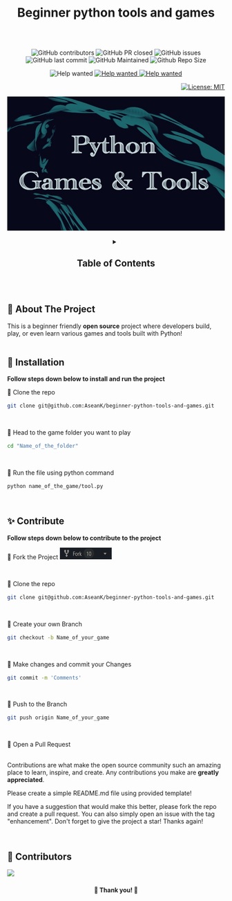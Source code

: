 <h1 align="center">Beginner python tools and games</h1>
<br /><br />

<!----------------Badge-------------->
<div align="center">
  
![GitHub contributors](https://img.shields.io/github/contributors/AseanK/beginner-python-tools-and-games?style=flat&color=blueviolet)
![GitHub PR closed](https://img.shields.io/github/issues-pr-closed-raw/AseanK/beginner-python-tools-and-games?style=flate&color=fb07c8)
![GitHub issues](https://img.shields.io/github/issues-raw/AseanK/beginner-python-tools-and-games?style=flate&color=aqua)
![GitHub last commit](https://img.shields.io/github/last-commit/AseanK/beginner-python-tools-and-games?style=flat&color=blueviolet)
![GitHub Maintained](https://img.shields.io/badge/maintained-yes-fb07c8.svg?style=flat)
![Github Repo Size](https://img.shields.io/github/repo-size/AseanK/beginner-python-tools-and-games?style=flat&color=aqua)

<img src="https://img.shields.io/badge/Contribution welcome-blueviolet.svg?style=for-the-badge" alt="Help wanted" /> <a href="https://github.com/AseanK/beginner-python-tools-and-games/issues" target="_blank">
<img src="https://img.shields.io/badge/Help wanted-fb07c8.svg?style=for-the-badge" alt="Help wanted" /> <a href="https://github.com/AseanK/beginner-python-tools-and-games/issues" target="_blank">
<img src="https://img.shields.io/badge/Open source-aqua.svg?style=for-the-badge" alt="Help wanted" /> <a href="https://github.com/AseanK/beginner-python-tools-and-games/issues" target="_blank">
  
</div>
<div align="right">
  
[![License: MIT](https://img.shields.io/badge/License-MIT-blueviolet.svg)](https://opensource.org/licenses/MIT)
  
</div>
  
<!----------------Badge END-------------->
  
<p align="center">
  <a href="https://github.com/AseanK/beginner-python-tools-and-games" target="_blank">
    <img src="images/mainLogo.jpg" width = "720px" height = "310px">
  </a>
</p>

<!-- Table of Contents -->
<!-- Please update when you're contributing -->

<!-- <li><a href="/Name of your folder">Name of your game</a></li> -->

<div align="center">
<details>
    <summary><h2>Table of Contents</h2></summary>
  <ol.s>
    <h3>Games</h3>
      <li><a href="/Games/auction">Auction</a></li>
      <li><a href="/Games/black_jack">BlackJack</a></li>
      <li><a href="/Games/slot_machine">Slot Machine</a></li>
      <li><a href="/Games/board_filling_game">Board filling game</a></li>
      <li><a href="/Games/state_guessing">US states guessing</a></li>
      <li><a href="/Games/minesweeper">Minesweeper</a></li>
      <li><a href="/Games/hangman">Hang Man</a></li>
      <li><a href="/Games/rock_paper_scissors">Rock Paper Scissor</a></li>
      <li><a href="/Games/guess_the_number">Guess the number</a></li>
      <li><a href="/Games/tic_tac_toe">Tic-Tac-Toe</a></li>
      <li><a href="/Games/road_crossing">Road crossing</a></li>
      <li><a href="/Games/pong">Pong</a></li>
      <li><a href="/Games/turtle_racing_bet">Turtle racing bet</a></li>
      <li><a href="/Games/snake_game">Snake game</a></li>
      <li><a href="/Games/etch_a_sketch">Etch A Sketch</a></li>
    <h3>Tools</h3>
      <li><a href="/Tools/encoding">Encoding</a></li>
      <li><a href="/Tools/calculator">Calculator</a></li>
      <li><a href="/Tools/NATO_alphabet_translator">NATO Alphabet Translator</a></li>
      <li><a href="/Tools/distance_calculator">Distance Conversion Calculator</a></li>
      <li><a href="/Tools/pomodoro_timer">Pomodoro Timer</a></li>
      <li><a href="/Tools/password_manager">Password Manager</a></li>
   </h3>
  </ol.s>
</details>
</div>
<br /><br />


## :eyes: About The Project
This is a beginner friendly **open source** project where developers build, play, or even learn various games and tools built with Python!
<br /><br />


## :mushroom: Installation
**Follow steps down below to install and run the project**

:rice_ball: Clone the repo 
```bash
git clone git@github.com:AseanK/beginner-python-tools-and-games.git
```
<br />

:rice_ball: Head to the game folder you want to play
```bash
cd "Name_of_the_folder"
```
<br />

:rice_ball: Run the file using python command
```bash
python name_of_the_game/tool.py
```
<br />

## :sparkles: Contribute

**Follow steps down below to contribute to the project**

:rice_ball: Fork the Project
    <img src="/images/fork.png" width="120" height="27">
    
<br />
    
:rice_ball: Clone the repo 
```bash
git clone git@github.com:AseanK/beginner-python-tools-and-games.git
```
<br />

:rice_ball: Create your own Branch 
```bash
git checkout -b Name_of_your_game
```
<br />

:rice_ball: Make changes and commit your Changes 
```bash
git commit -m 'Comments'
```
<br />

:rice_ball: Push to the Branch 
```bash
git push origin Name_of_your_game
```
<br />

:rice_ball: Open a Pull Request
<br /><br />


Contributions are what make the open source community such an amazing place to learn, inspire, and create. Any contributions you make are **greatly appreciated**.

Please create a simple README.md file using provided template!

If you have a suggestion that would make this better, please fork the repo and create a pull request. You can also simply open an issue with the tag "enhancement".
Don't forget to give the project a star! Thanks again!


<br />

## :raised_hands: Contributors

<a href="https://github.com/AseanK/beginner-python-tools-and-games/graphs/contributors">
  <img src="https://contrib.rocks/image?repo=AseanK/beginner-python-tools-and-games" />
</a>

<br />
<h4 align="center"> 🙏 Thank you! 🙏 </h4>
